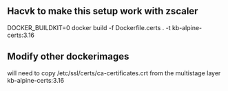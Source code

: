 ## Hacvk to make this setup work with zscaler

DOCKER_BUILDKIT=0 docker build -f Dockerfile.certs . -t kb-alpine-certs:3.16


## Modify other dockerimages 

will need to copy 
/etc/ssl/certs/ca-certificates.crt
from the multistage layer kb-alpine-certs:3.16
